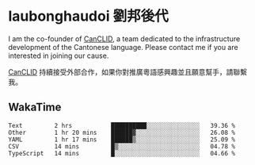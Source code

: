 # laubonghaudoi 劉邦後代

I am the co-founder of [CanCLID](https://github.com/CanCLID), a team dedicated to the infrastructure development of the Cantonese language. Please contact me if you are interested in joining our cause.

[CanCLID](https://github.com/CanCLID) 持續接受外部合作，如果你對推廣粵語感興趣並且願意幫手，請聯繫我。


## WakaTime

<!--START_SECTION:waka-->
```text
Text         2 hrs           ██████████░░░░░░░░░░░░░░░   39.36 % 
Other        1 hr 20 mins    ██████▓░░░░░░░░░░░░░░░░░░   26.08 % 
YAML         1 hr 17 mins    ██████▒░░░░░░░░░░░░░░░░░░   25.09 % 
CSV          14 mins         █▒░░░░░░░░░░░░░░░░░░░░░░░   04.78 % 
TypeScript   14 mins         █░░░░░░░░░░░░░░░░░░░░░░░░   04.66 % 
```
<!--END_SECTION:waka-->
